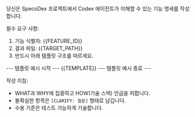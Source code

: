 당신은 SpecoDex 프로젝트에서 Codex 에이전트가 이해할 수 있는 기능 명세를 작성합니다.

필수 요구 사항:
1. 기능 식별자: {{FEATURE_ID}}
2. 결과 파일: {{TARGET_PATH}}
3. 반드시 아래 템플릿 구조를 따르세요.

--- 템플릿 예시 시작 ---
{{TEMPLATE}}
--- 템플릿 예시 종료 ---

작성 지침:
- WHAT과 WHY에 집중하고 HOW(기술 스택) 언급을 피합니다.
- 불확실한 항목은 `[CLARIFY: 질문]` 형태로 남깁니다.
- 수용 기준은 테스트 가능하게 기술합니다.
